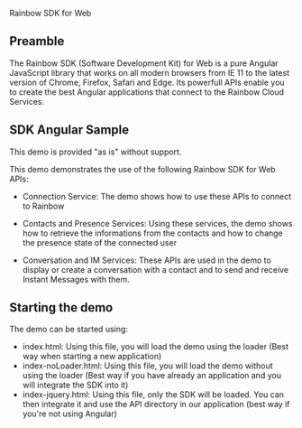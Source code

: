 
Rainbow SDK for Web

Preamble
--------
The Rainbow SDK (Software Development Kit) for Web is a pure Angular JavaScript library that works on all modern browsers from IE 11 to the latest version of Chrome, Firefox, Safari and Edge. Its powerfull APIs enable you to create the best Angular applications that connect to the Rainbow Cloud Services.

SDK Angular Sample
------------------

This demo is provided "as is" without support.

This demo demonstrates the use of the following Rainbow SDK for Web APIs:

- Connection Service: The demo shows how to use these APIs to connect to Rainbow

- Contacts and Presence Services: Using these services, the demo shows how to retrieve the informations from the contacts and how to change the presence state of the connected user

- Conversation and IM Services: These APIs are used in the demo to display or create a conversation with a contact and to send and receive Instant Messages with them.

Starting the demo
-----------------

The demo can be started using:
- index.html: Using this file, you will load the demo using the loader (Best way when starting a new application)
- index-noLoader.html: Using this file, you will load the demo without using the loader (Best way if you have already an application and you will integrate the SDK into it)
- index-jquery.html: Using this file, only the SDK will be loaded. You can then integrate it and use the API directory in our application (best way if you're not using Angular)
